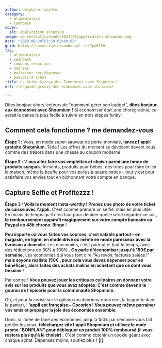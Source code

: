 ```yaml
---
author: delphine.fiechter
category:
  - alimentation
  - cashback
cover:
  alt: Application shopmium
image: wp-content/uploads/2023/08/application-shopmium.png
date: "2023-08-30T03:50:00+00:00"
guid: https://commentgerersonbudget.fr/?p=6260
tag:
  - alimentation
  - cashback
  - coupons-réduction
  - courses
  - maîtriser-ses-dépenses
  - pouvoir-d'achat
title: Le Guide Groovy des Économies avec Shopmium !
url: /le-guide-groovy-des-economies-avec-shopmium/

---
```

Dites bonjour chers lecteurs de "comment gérer son budget", **dites bonjour aux économies avec Shopmium !** Si économiser était une chorégraphie, ce serait la danse la plus facile à suivre en trois étapes funky.

## Comment cela fonctionne ? me demandez-vous

**Étape 1 :** Vous, en mode super-sauveur de porte-monnaie, **lancez l'appli gratuite Shopmium**. Tada ! Les offres du moment se dévoilent devant vous, comme des trésors dans une chasse au coupon moderne.

**Étape 2 :** V **ous allez faire vos emplettes et choisir parmi une tonne de produits sympas.** Aliments, produits pour bébés, des trucs pour faire briller la maison, même la bouffe pour vos poilus à quatre pattes – tout y est pour satisfaire vos envies tout en bichonnant votre compte en banque.

## Capture Selfie et Profitezzz !

**Étape 3 : Voilà le moment Insta-worthy ! Prenez une photo de votre ticket de caisse avec l'appli.** C'est comme prendre un selfie, mais en plus utile. En moins de temps qu'il n'en faut pour décider quelle série regarder ce soir, **le remboursement apparaît magiquement sur votre compte bancaire ou Paypal en 48h chrono. Bingo !**

**Peu importe où vous faites vos courses, c'est valable partout – en magasin, en ligne, en mode drive ou même en mode paresseux avec la livraison à domicile.** Les économies, c'est partout et tout le temps, avec des réductions de 30% à 100% **. On parle d'économiser jusqu'à 150€ par semaine.** Les économies qui vous font dire "Au revoir, factures salées !" **mais soyons réaliste 150€ , pour cela vous devez dépenser pour en bénéficier, alors faites des achats malins en achetant que ce dont vous besoins !**

Par contre ! **Vous pouvez jouer les critiques culinaires en donnant votre avis sur les produits que vous avez adoptés. C'est comme devenir le gourou de l'épicerie pour la communauté Shopmium.**

Oh, et pour la cerise sur le gâteau (ou devrions-nous dire, la baguette dans le panier), l **'appli est française – Cocorico ! Vous pouvez même parrainer vos amis et propager la joie des économies ensemble.**

Donc, si l'idée de faire des économies jusqu'à 150€ par semaine vous fait pétiller les yeux, **téléchargez vite l'appli Shopmium et utilisez le code promo "BONPLAN" pour débloquer un produit 100% remboursé (il vous restera plus qu'à le choisir) .** C'est comme obtenir un cookie géant avec chaque achat. Dépensez moins, souriez plus ! 🛒💃
